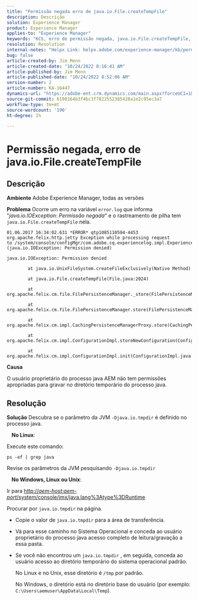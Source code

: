 ```yaml
---
title: "Permissão negada erro de java.io.File.createTempFile"
description: Descrição
solution: Experience Manager
product: Experience Manager
applies-to: "Experience Manager"
keywords: "KCS, erro de permissão negada, java.io.File.createTempFile, solução de problemas, Adobe Experience Manager"
resolution: Resolution
internal-notes: "Helpx Link: helpx.adobe.com/experience-manager/kb/permission_denied_error_from_java_io_file.html"
bug: false
article-created-by: Jim Menn
article-created-date: "10/24/2022 8:16:41 AM"
article-published-by: Jim Menn
article-published-date: "10/24/2022 8:52:06 AM"
version-number: 2
article-number: KA-16447
dynamics-url: "https://adobe-ent.crm.dynamics.com/main.aspx?forceUCI=1&pagetype=entityrecord&etn=knowledgearticle&id=6bab172c-7453-ed11-bba2-6045bd0065f9"
source-git-commit: 6190164b3f4bc3f7822552385428a1e2c95ec3a7
workflow-type: tm+mt
source-wordcount: '190'
ht-degree: 1%

---
```


# Permissão negada, erro de java.io.File.createTempFile

## Descrição


<b>Ambiente</b>
Adobe Experience Manager, todas as versões

<b>Problema</b>
Ocorre um erro na variável `error.log` que informa &quot;*java.io.IOException: Permissão negada*&quot; e o rastreamento de pilha tem `java.io.File.createTempFile` nela.


```
01.06.2017 16:34:02.631 *ERROR* qtp1085110594-4453 org.apache.felix.http.jetty Exception while processing request to /system/console/configMgr/com.adobe.cq.experiencelog.impl.ExperienceLogConfigServlet (java.io.IOException: Permission denied)

java.io.IOException: Permission denied

        at java.io.UnixFileSystem.createFileExclusively(Native Method)

        at java.io.File.createTempFile(File.java:2024)

        at org.apache.felix.cm.file.FilePersistenceManager._store(FilePersistenceManager.java:699)

        at org.apache.felix.cm.file.FilePersistenceManager.store(FilePersistenceManager.java:660)

        at org.apache.felix.cm.impl.CachingPersistenceManagerProxy.store(CachingPersistenceManagerProxy.java:242)

        at org.apache.felix.cm.impl.ConfigurationImpl.storeNewConfiguration(ConfigurationImpl.java:462)

        at org.apache.felix.cm.impl.ConfigurationImpl.init(ConfigurationImpl.java:183)
```


<b>Causa</b>

O usuário proprietário do processo java AEM não tem permissões apropriadas para gravar no diretório temporário do processo java.




## Resolução


<b>Solução</b>
Descubra se o parâmetro da JVM `-Djava.io.tmpdir` é definido no processo java.

<b>    No Linux</b>:

Execute este comando:


```
ps -ef | grep java
```


Revise os parâmetros da JVM pesquisando `-Djava.io.tmpdir`

<b>    No Windows, Linux ou Unix</b>:

Ir para [http://*aem-host:aem-port*/system/console/jmx/java.lang%3Atype%3DRuntime](http://aem-host:aem-port/system/console/jmx/java.lang%3Atype%3DRuntime)

Procurar por `java.io.tmpdir` na página.

- Copie o valor de `java.io.tmpdir` para a área de transferência.
- Vá para esse caminho no Sistema Operacional e conceda ao usuário proprietário do processo java acesso completo de leitura/gravação a essa pasta.
- Se você não encontrou um `java.io.tmpdir` , em seguida, conceda ao usuário acesso ao diretório temporário do sistema operacional padrão.

   No Linux e no Unix, esse diretório é `/tmp` por padrão.

   No Windows, o diretório está no diretório base do usuário (por exemplo: `C:\Users\aemuser\AppData\Local\Temp`).

